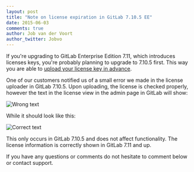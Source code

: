 ```yaml
---
layout: post
title: "Note on license expiration in GitLab 7.10.5 EE"
date: 2015-06-03
comments: true
author: Job van der Voort
author_twitter: Jobvo
---
```


If you're upgrading to GitLab Enterprise Edition 7.11, which introduces
licenses keys, you're probably planning to upgrade to 7.10.5 first.
This way you are able to [upload your license key in advance](https://about.gitlab.com/2015/05/27/gitlab-7-dot-10-dot-5-released/).

One of our customers notified us of a small error we made in the license
uploader in GitLab 7.10.5. Upon uploading, the license is checked properly,
however the text in the license view in the admin page in GitLab will show:

![Wrong text](/images/7_10_5/wrong.png)

While it should look like this:

![Correct text](/images/7_10_5/correct.png)

This only occurs in GitLab 7.10.5 and does not affect functionality.
The license information is correctly shown in GitLab 7.11 and up.

If you have any questions or comments do not hesitate to comment below
or contact support.
